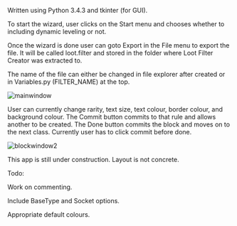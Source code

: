 Written using Python 3.4.3 and tkinter (for GUI).

To start the wizard, user clicks on the Start menu and chooses whether to including dynamic leveling or not.

Once the wizard is done user can goto Export in the File menu to export the file. It will be called loot.filter and stored in the folder where Loot Filter Creator was extracted to.

The name of the file can either be changed in file explorer after created or in Variables.py (FILTER_NAME) at the top.

![mainwindow](https://cloud.githubusercontent.com/assets/7481680/20356922/08985752-abf4-11e6-947f-6977a8d4467d.png)

User can currently change rarity, text size, text colour, border colour, and background colour. The Commit button commits to that rule and allows another to be created. The Done button commits the block and moves on to the next class. Currently user has to click commit before done.

![blockwindow2](https://cloud.githubusercontent.com/assets/7481680/20376367/0089f790-ac54-11e6-9633-5ae622fe9c4a.png)

This app is still under construction. Layout is not concrete.

Todo:

Work on commenting.

Include BaseType and Socket options.

Appropriate default colours.
